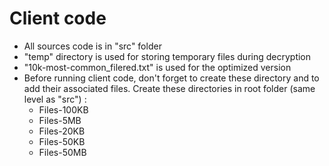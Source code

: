 # Client code
- All sources code is in "src" folder
- "temp" directory is used for storing temporary files during decryption
- "10k-most-common_filered.txt" is used for the optimized version
- Before running client code, don't forget to create these directory and to add their associated files. Create these directories in root folder (same level as "src") : 
    - Files-100KB
    - Files-5MB
    - Files-20KB
    - Files-50KB
    - Files-50MB